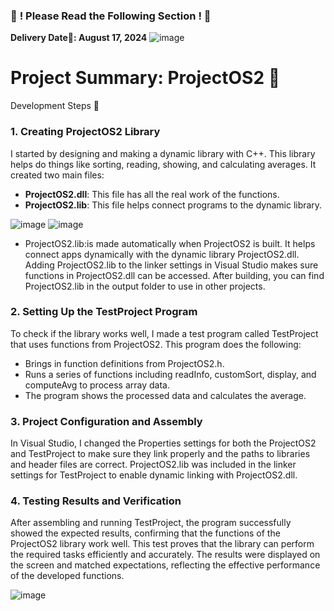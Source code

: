 ### 🚨 **! Please Read the Following Section !** 🚨

**Delivery Date🚚: August 17, 2024**
![image](https://github.com/user-attachments/assets/54cc6e21-3dab-4442-bab9-6397d61491a7)
# Project Summary: ProjectOS2 📘

 Development Steps 🚀

### 1. Creating ProjectOS2 Library
I started by designing and making a dynamic library with C++. This library helps do things like sorting, reading, showing, and calculating averages. It created two main files:
- **ProjectOS2.dll**: This file has all the real work of the functions.
- **ProjectOS2.lib**: This file helps connect programs to the dynamic library.
  
![image](https://github.com/user-attachments/assets/090d9c14-122f-44e4-ad46-eaff014b5779) ![image](https://github.com/user-attachments/assets/553150e9-d328-4dc8-8bd5-7799d5471400)

- ProjectOS2.lib:is made automatically when ProjectOS2 is built. It helps connect apps dynamically with the dynamic library ProjectOS2.dll. Adding ProjectOS2.lib to the linker settings in Visual Studio makes sure functions in ProjectOS2.dll can be accessed. After building, you can find ProjectOS2.lib in the output folder to use in other projects.


### 2. Setting Up the TestProject Program
To check if the library works well, I made a test program called TestProject that uses functions from ProjectOS2. This program does the following:
- Brings in function definitions from ProjectOS2.h.
- Runs a series of functions including readInfo, customSort, display, and computeAvg to process array data.
- The program shows the processed data and calculates the average.

### 3. Project Configuration and Assembly
In Visual Studio, I changed the Properties settings for both the ProjectOS2 and TestProject to make sure they link properly and the paths to libraries and header files are correct. ProjectOS2.lib was included in the linker settings for TestProject to enable dynamic linking with ProjectOS2.dll.

### 4. Testing Results and Verification
After assembling and running TestProject, the program successfully showed the expected results, confirming that the functions of the ProjectOS2 library work well. This test proves that the library can perform the required tasks efficiently and accurately. The results were displayed on the screen and matched expectations, reflecting the effective performance of the developed functions.

![image](https://github.com/user-attachments/assets/3c275c69-3041-4a9c-996d-343a3b89e92d)


